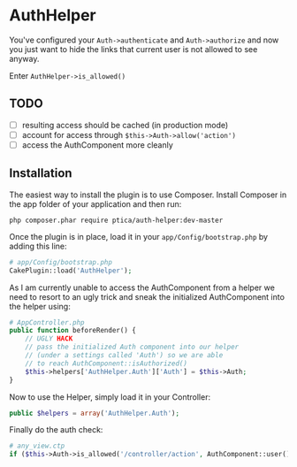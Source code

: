 AuthHelper
==========

You've configured your `Auth->authenticate` and `Auth->authorize`
and now you just want to hide the links that current user
is not allowed to see anyway.

Enter `AuthHelper->is_allowed()`


TODO
----
* [ ] resulting access should be cached (in production mode)
* [ ] account for access through `$this->Auth->allow('action')`
* [ ] access the AuthComponent more cleanly

Installation
------------

The easiest way to install the plugin is to use Composer.
Install Composer in the app folder of your application and then run:

```
php composer.phar require ptica/auth-helper:dev-master
```
Once the plugin is in place, load it in your `app/Config/bootstrap.php` by adding this line:

```php
# app/Config/bootstrap.php
CakePlugin::load('AuthHelper');
```

As I am currently unable to access the AuthComponent from a helper
we need to resort to an ugly trick and sneak the initialized AuthComponent into
the helper using:

```php
# AppController.php
public function beforeRender() {
    // UGLY HACK
    // pass the initialized Auth component into our helper
    // (under a settings called 'Auth') so we are able
    // to reach AuthComponent::isAuthorized()
    $this->helpers['AuthHelper.Auth']['Auth'] = $this->Auth;
}
```

Now to use the Helper, simply load it in your Controller:

```php
public $helpers = array('AuthHelper.Auth');
```

Finally do the auth check:

```php
# any_view.ctp
if ($this->Auth->is_allowed('/controller/action', AuthComponent::user()))  { ... }
```
